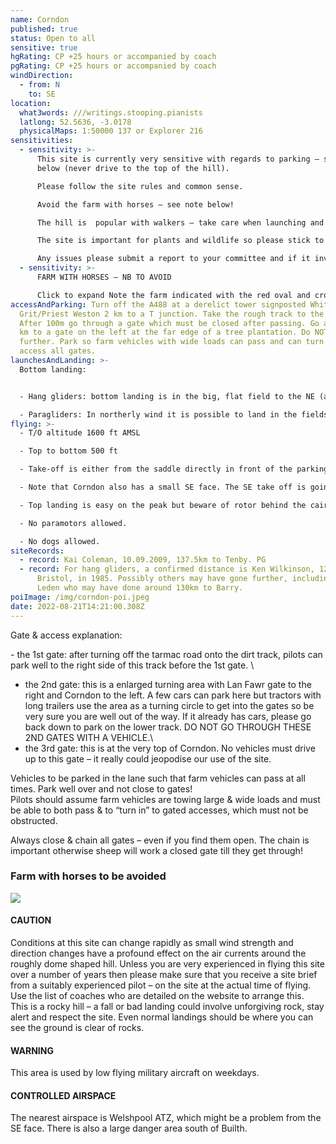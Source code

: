 ```yaml
---
name: Corndon
published: true
status: Open to all
sensitive: true
hgRating: CP +25 hours or accompanied by coach
pgRating: CP +25 hours or accompanied by coach
windDirection:
  - from: N
    to: SE
location:
  what3words: ///writings.stooping.pianists
  latlong: 52.5636, -3.0178
  physicalMaps: 1:50000 137 or Explorer 216
sensitivities:
  - sensitivity: >-
      This site is currently very sensitive with regards to parking – see notes
      below (never drive to the top of the hill).

      Please follow the site rules and common sense.

      Avoid the farm with horses – see note below!

      The hill is  popular with walkers – take care when launching and top landing!

      The site is important for plants and wildlife so please stick to existing tracks whenever possible when walking!

      Any issues please submit a report to your committee and if it involves anyone at the site please remain polite, try to ease any tension and if possible ask for contact details.
  - sensitivity: >-
      FARM WITH HORSES – NB TO AVOID

      Click to expand Note the farm indicated with the red oval and cross, in the photograph on the right. DO NOT overfly this farm or the surrounding fields. It is used to breed highly expensive, very nervous, race horses, which are apparently easily scared by things flying above. Causing damage to one of these horses would be very expensive indeed.
accessAndParking: Turn off the A488 at a derelict tower signposted White
  Grit/Priest Weston 2 km to a T junction. Take the rough track to the left.
  After 100m go through a gate which must be closed after passing. Go approx 1
  km to a gate on the left at the far edge of a tree plantation. Do NOT go any
  further. Park so farm vehicles with wide loads can pass and can turn in and
  access all gates.
launchesAndLanding: >-
  Bottom landing:


  - Hang gliders: bottom landing is in the big, flat field to the NE (alongside the access road) BUT approach is over power lines (which have claimed victims) after a long glide, often into wind and alternatives are for skilled pilots only! The only access is via a gate at the western end. From the SE face there is no official bottom landing. Top landing is easy behind the barbed wire.

  - Paragliders: In northerly wind it is possible to land in the fields on the right side after the first gate on the track up. You can also land in the field on the left but this is smaller and trickier.  In an east wind, it is preferable to slope land (although watch out for lots of rocks strewn along the slope), or land in the large brown scrub area immediately under the hill. Do NOT walk out through the farm or ask a friend to collect you. You must walk back up the front of the hill. In south-east wind there is no official bottom landing. You must top land or slope land at the foot of the hill and walk back up.
flying: >-
  - T/O altitude 1600 ft AMSL

  - Top to bottom 500 ft

  - Take-off is either from the saddle directly in front of the parking area (easterly only) or from the peak in N or NE.

  - Note that Corndon also has a small SE face. The SE take off is going right along the path by the top gate. Please use the stile where there is no barbed wire to lift your glider across.

  - Top landing is easy on the peak but beware of rotor behind the cairn. Landing in the parking field is possible but subject to strong wind gradient and some rotor in certain directions. Take advice beforehand.

  - No paramotors allowed.

  - No dogs allowed.
siteRecords:
  - record: Kai Coleman, 10.09.2009, 137.5km to Tenby. PG
  - record: For hang gliders, a confirmed distance is Ken Wilkinson, 122km to
      Bristol, in 1985. Possibly others may have gone further, including Judy
      Leden who may have done around 130km to Barry.
poiImage: /img/corndon-poi.jpeg
date: 2022-08-21T14:21:00.308Z
---
```

Gate & access explanation:

\- the 1st gate: after turning off the tarmac road onto the dirt track, pilots can park well to the right side of this track before the 1st gate. \

* the 2nd gate: this is a enlarged turning area with Lan Fawr gate to the right and Corndon to the left. A few cars can park here but tractors with long trailers use the area as a turning circle to get into the gates so be very sure you are well out of the way. If it already has cars, please go back down to park on the lower track. DO NOT GO THROUGH THESE 2ND GATES WITH A VEHICLE.\
* the 3rd gate: this is at the very top of Corndon. No vehicles must drive up to this gate – it really could jeopodise our use of the site.

Vehicles to be parked in the lane such that farm vehicles can pass at all times. Park well over and not close to gates!\
Pilots should assume farm vehicles are towing large & wide loads and must be able to both pass & to “turn in” to gated accesses, which must not be obstructed.

Always close & chain all gates – even if you find them open. The chain is important otherwise sheep will work a closed gate till they get through!

### Farm with horses to be avoided

![](/img/corndon_horses.jpeg)

#### CAUTION

Conditions at this site can change rapidly as small wind strength and direction changes have a profound effect on the air currents around the roughly dome shaped hill. Unless you are very experienced in flying this site over a number of years then please make sure that you receive a site brief from a suitably experienced pilot – on the site at the actual time of flying. Use the list of coaches who are detailed on the website to arrange this.\
This is a rocky hill – a fall or bad landing could involve unforgiving rock, stay alert and respect the site. Even normal landings should be where you can see the ground is clear of rocks.

#### WARNING

This area is used by low flying military aircraft on weekdays.

#### CONTROLLED AIRSPACE

The nearest airspace is Welshpool ATZ, which might be a problem from the SE face. There is also a large danger area south of Builth.
